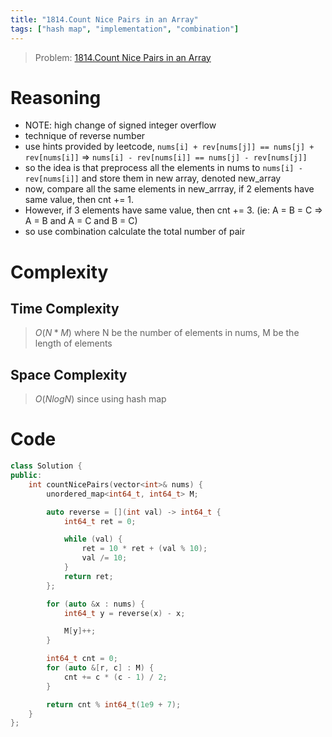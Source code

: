 ```yaml
---
title: "1814.Count Nice Pairs in an Array"
tags: ["hash map", "implementation", "combination"]
---
```

> Problem: [1814.Count Nice Pairs in an Array](https://leetcode.com/problems/count-nice-pairs-in-an-array/description/?envType=daily-question&envId=2023-11-21)

# Reasoning 
- NOTE: high change of signed integer overflow
- technique of reverse number
- use hints provided by leetcode, `nums[i] + rev[nums[j]] == nums[j] + rev[nums[i]]` => `nums[i] - rev[nums[i]] == nums[j] - rev[nums[j]]`
- so the idea is that preprocess all the elements in nums to `nums[i] - rev[nums[i]]` and store them in new array, denoted new_array
- now, compare all the same elements in new_arrray, if 2 elements have same value, then cnt += 1. 
- However, if 3 elements have same value, then cnt += 3. (ie: A = B = C => A = B and A = C and B = C)
- so use combination calculate the total number of pair

# Complexity
## Time Complexity
> $O(N * M)$
where N be the number of elements in nums, M be the length of elements
## Space Complexity
> $O(NlogN)$ 
since using hash map

# Code
```cpp
class Solution {
public:
    int countNicePairs(vector<int>& nums) {
        unordered_map<int64_t, int64_t> M;

        auto reverse = [](int val) -> int64_t {
            int64_t ret = 0;

            while (val) {
                ret = 10 * ret + (val % 10);
                val /= 10;
            }
            return ret;
        };

        for (auto &x : nums) {
            int64_t y = reverse(x) - x;

            M[y]++;
        }   

        int64_t cnt = 0;
        for (auto &[r, c] : M) {
            cnt += c * (c - 1) / 2;
        }

        return cnt % int64_t(1e9 + 7);
    }
};
```